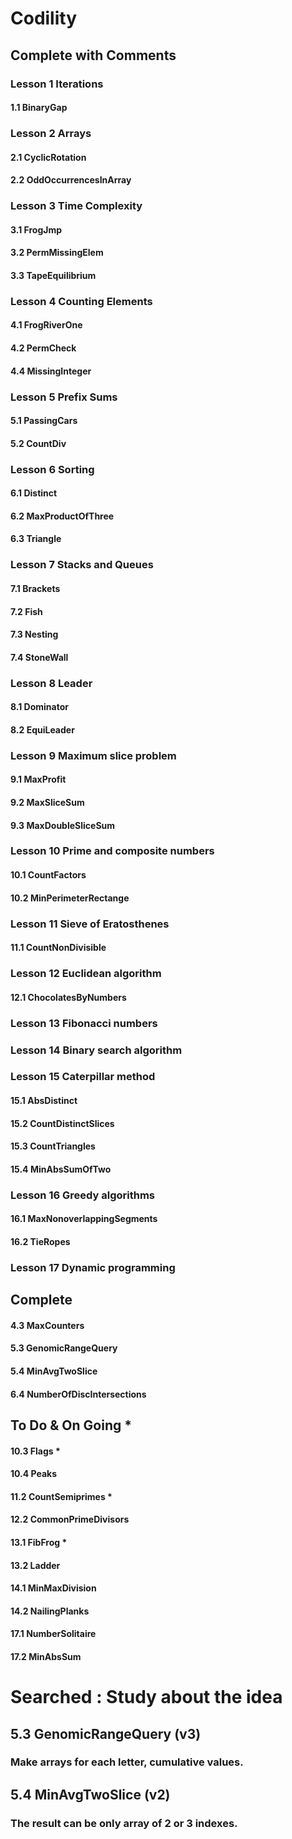 # Codility
## Complete with Comments
### Lesson 1 Iterations
#### 1.1 BinaryGap
### Lesson 2 Arrays
#### 2.1 CyclicRotation
#### 2.2 OddOccurrencesInArray
### Lesson 3 Time Complexity
#### 3.1 FrogJmp
#### 3.2 PermMissingElem
#### 3.3 TapeEquilibrium
### Lesson 4 Counting Elements
#### 4.1 FrogRiverOne
#### 4.2 PermCheck
#### 4.4 MissingInteger
### Lesson 5 Prefix Sums
#### 5.1 PassingCars
#### 5.2 CountDiv
### Lesson 6 Sorting
#### 6.1 Distinct
#### 6.2 MaxProductOfThree
#### 6.3 Triangle
### Lesson 7 Stacks and Queues
#### 7.1 Brackets
#### 7.2 Fish
#### 7.3 Nesting
#### 7.4 StoneWall
### Lesson 8 Leader
#### 8.1 Dominator
#### 8.2 EquiLeader
### Lesson 9 Maximum slice problem
#### 9.1 MaxProfit
#### 9.2 MaxSliceSum
#### 9.3 MaxDoubleSliceSum
### Lesson 10 Prime and composite numbers
#### 10.1 CountFactors
#### 10.2 MinPerimeterRectange
### Lesson 11 Sieve of Eratosthenes
#### 11.1 CountNonDivisible
### Lesson 12 Euclidean algorithm
#### 12.1 ChocolatesByNumbers
### Lesson 13 Fibonacci numbers
####
### Lesson 14 Binary search algorithm
####
### Lesson 15 Caterpillar method
#### 15.1 AbsDistinct
#### 15.2 CountDistinctSlices
#### 15.3 CountTriangles
#### 15.4 MinAbsSumOfTwo
### Lesson 16 Greedy algorithms
#### 16.1 MaxNonoverlappingSegments
#### 16.2 TieRopes
### Lesson 17 Dynamic programming
####

## Complete
#### 4.3 MaxCounters
#### 5.3 GenomicRangeQuery
#### 5.4 MinAvgTwoSlice
#### 6.4 NumberOfDiscIntersections

## To Do & On Going *
#### 10.3 Flags *
#### 10.4 Peaks
#### 11.2 CountSemiprimes *
#### 12.2 CommonPrimeDivisors
#### 13.1 FibFrog *
#### 13.2 Ladder
#### 14.1 MinMaxDivision
#### 14.2 NailingPlanks
#### 17.1 NumberSolitaire
#### 17.2 MinAbsSum

# Searched : Study about the idea
## 5.3 GenomicRangeQuery (v3)
### Make arrays for each letter, cumulative values.
## 5.4 MinAvgTwoSlice (v2)
### The result can be only array of 2 or 3 indexes.